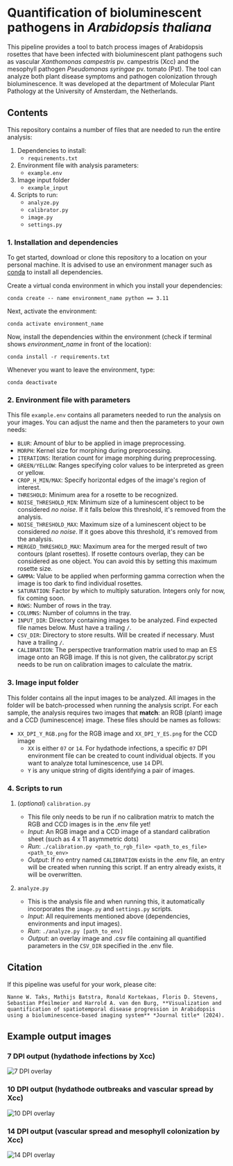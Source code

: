# Quantification of bioluminescent pathogens in *Arabidopsis thaliana*
This pipeline provides a tool to batch process images of Arabidopsis rosettes that have been infected with bioluminescent plant pathogens such as vascular *Xanthomonas campestris* pv. campestris (Xcc) and the mesophyll pathogen *Pseudomonas syringae* pv. tomato (Pst). The tool can analyze both plant disease symptoms and pathogen colonization through bioluminescence. It was developed at the department of Molecular Plant Pathology at the University of Amsterdam, the Netherlands.

## Contents
This repository contains a number of files that are needed to run the entire analysis:
1. Dependencies to install:
	- `requirements.txt`
2. Environment file with analysis parameters:
	- `example.env`
3. Image input folder
	- `example_input`
4. Scripts to run:
	- `analyze.py`
	- `calibrator.py`
	- `image.py`
	- `settings.py`

### 1. Installation and dependencies 
To get started, download or clone this repository to a location on your personal machine. It is advised to use an environment manager such as [conda](https://conda.io/projects/conda/en/latest/user-guide/getting-started.html) to install all dependencies. 

Create a virtual conda environment in which you install your dependencies:

```
conda create -- name environment_name python == 3.11

```
Next, activate the environment:
```
conda activate environment_name

```
Now, install the dependencies within the environment (check if terminal shows *environment_name* in front of the location):
```
conda install -r requirements.txt

```
Whenever you want to leave the environment, type:
```
conda deactivate
```

### 2. Environment file with parameters
This file `example.env` contains all parameters needed to run the analysis on your images. You can adjust the name and then the parameters to your own needs:
- `BLUR`: Amount of blur to be applied in image preprocessing.
- `MORPH`: Kernel size for morphing during preprocessing.
- `ITERATIONS`: Iteration count for image morphing during preprocessing.
- `GREEN/YELLOW`: Ranges specifying color values to be interpreted as green or yellow.
- `CROP_H_MIN/MAX`: Specify horizontal edges of the image's region of interest.
- `THRESHOLD`: Minimum area for a rosette to be recognized.
- `NOISE_THRESHOLD_MIN`: Minimum size of a luminescent object to be considered *no noise*. If it falls below this threshold, it's removed from the analysis.
- `NOISE_THRESHOLD_MAX`: Maximum size of a luminescent object to be considered *no noise*. If it goes above this threshold, it's removed from the analysis.
- `MERGED_THRESHOLD_MAX`: Maximum area for the merged result of two contours (plant rosettes). If rosette contours overlap, they can be considered as one object. You can avoid this by setting this maximum rosette size.
- `GAMMA`: Value to be applied when performing gamma correction when the image is too dark to find individual rosettes.
- `SATURATION`: Factor by which to multiply saturation. Integers only for now, fix coming soon.
- `ROWS`: Number of rows in the tray.
- `COLUMNS`: Number of columns in the tray.
- `INPUT_DIR`: Directory containing images to be analyzed. Find expected file names below. Must have a trailing `/`.
- `CSV_DIR`: Directory to store results. Will be created if necessary. Must have a trailing `/`.
- `CALIBRATION`: The perspective tranformation matrix used to map an ES image onto an RGB image. If this is not given, the calibrator.py script needs to be run on calibration images to calculate the matrix.

### 3. Image input folder
This folder contains all the input images to be analyzed. All images in the folder will be batch-processed when running the analysis script. For each sample, the analysis requires two images that **match**: an RGB (plant) image and a CCD (luminescence) image. These files should be names as follows:
- `XX_DPI_Y_RGB.png` for the RGB image and `XX_DPI_Y_ES.png` for the CCD image
	- `XX` is either `07` or `14`. For hydathode infections, a specific `07` DPI environment file can be created to count individual objects. If you want to analyze total luminescence, use `14` DPI.
	- `Y` is any unique string of digits identifying a pair of images. 
	
### 4. Scripts to run

1. (*optional*) `calibration.py`
	- This file only needs to be run if no calibration matrix to match the RGB and CCD images is in the .env file yet!
	- *Input*: An RGB image and a CCD image of a standard calibration sheet (such as 4 x 11 asymmetric dots)
	- *Run*: `./calibration.py <path_to_rgb_file> <path_to_es_file> <path_to_env>`
	- *Output*: If no entry named `CALIBRATION` exists in the .env file, an entry will be created when running this script. If an entry already exists, it will be overwritten.
	
2. `analyze.py`
	- This is the analysis file and when running this, it automatically incorporates the `image.py` and `settings.py` scripts.
	- *Input*: All requirements mentioned above (dependencies, environments and input images).
	- *Run*: `./analyze.py [path_to_env]`
	- *Output*: an overlay image and .csv file containing all quantified parameters in the `CSV_DIR` specified in the .env file.

## Citation
If this pipeline was useful for your work, please cite:
```
Nanne W. Taks, Mathijs Batstra, Ronald Kortekaas, Floris D. Stevens, Sebastian Pfeilmeier and Harrold A. van den Burg, **Visualization and quantification of spatiotemporal disease progression in Arabidopsis using a bioluminescence-based imaging system** *Journal title* (2024).
```

## Example output images

### 7 DPI output (hydathode infections by Xcc)
![7 DPI overlay](/example_output/example_output_07dpi.png?raw=true "7 DPI")

### 10 DPI output (hydathode outbreaks and vascular spread by Xcc)
![10 DPI overlay](/example_output/example_output_10dpi.png?raw=true "10 DPI")

### 14 DPI output (vascular spread and mesophyll colonization by Xcc)
![14 DPI overlay](/example_output/example_output_14dpi.png?raw=true "14 DPI")
